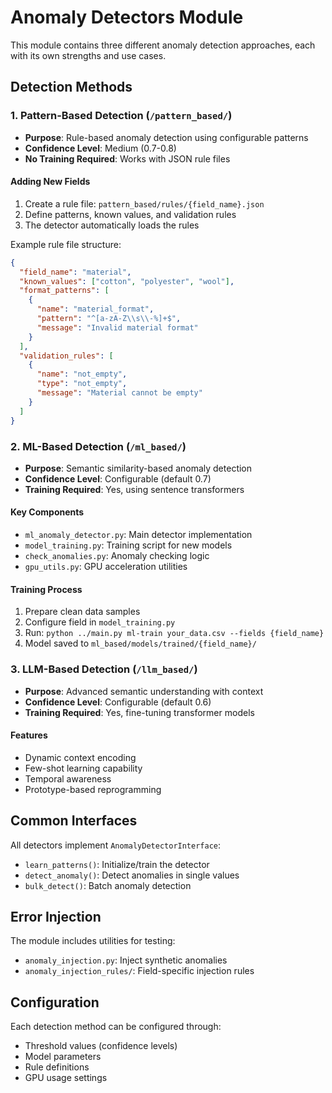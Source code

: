 # Anomaly Detectors Module

This module contains three different anomaly detection approaches, each with its own strengths and use cases.

## Detection Methods

### 1. Pattern-Based Detection (`/pattern_based/`)
- **Purpose**: Rule-based anomaly detection using configurable patterns
- **Confidence Level**: Medium (0.7-0.8)
- **No Training Required**: Works with JSON rule files

#### Adding New Fields
1. Create a rule file: `pattern_based/rules/{field_name}.json`
2. Define patterns, known values, and validation rules
3. The detector automatically loads the rules

Example rule file structure:
```json
{
  "field_name": "material",
  "known_values": ["cotton", "polyester", "wool"],
  "format_patterns": [
    {
      "name": "material_format",
      "pattern": "^[a-zA-Z\\s\\-%]+$",
      "message": "Invalid material format"
    }
  ],
  "validation_rules": [
    {
      "name": "not_empty",
      "type": "not_empty",
      "message": "Material cannot be empty"
    }
  ]
}
```

### 2. ML-Based Detection (`/ml_based/`)
- **Purpose**: Semantic similarity-based anomaly detection
- **Confidence Level**: Configurable (default 0.7)
- **Training Required**: Yes, using sentence transformers

#### Key Components
- `ml_anomaly_detector.py`: Main detector implementation
- `model_training.py`: Training script for new models
- `check_anomalies.py`: Anomaly checking logic
- `gpu_utils.py`: GPU acceleration utilities

#### Training Process
1. Prepare clean data samples
2. Configure field in `model_training.py`
3. Run: `python ../main.py ml-train your_data.csv --fields {field_name}`
4. Model saved to `ml_based/models/trained/{field_name}/`

### 3. LLM-Based Detection (`/llm_based/`)
- **Purpose**: Advanced semantic understanding with context
- **Confidence Level**: Configurable (default 0.6)
- **Training Required**: Yes, fine-tuning transformer models

#### Features
- Dynamic context encoding
- Few-shot learning capability
- Temporal awareness
- Prototype-based reprogramming

## Common Interfaces

All detectors implement `AnomalyDetectorInterface`:
- `learn_patterns()`: Initialize/train the detector
- `detect_anomaly()`: Detect anomalies in single values
- `bulk_detect()`: Batch anomaly detection

## Error Injection

The module includes utilities for testing:
- `anomaly_injection.py`: Inject synthetic anomalies
- `anomaly_injection_rules/`: Field-specific injection rules

## Configuration

Each detection method can be configured through:
- Threshold values (confidence levels)
- Model parameters
- Rule definitions
- GPU usage settings